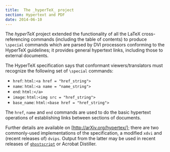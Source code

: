 ```yaml
---
title:  The _hyperTeX_ project
section: Hypertext and PDF
date: 2014-06-10
---
```


The _hyperTeX_ project extended the functionality of all the
LaTeX cross-referencing commands (including the table of contents)
to produce `\special` commands which are parsed by DVI processors
conforming to the HyperTeX guidelines;
it provides general hypertext links, including those
to external documents.

The HyperTeX specification says that conformant viewers/translators
must recognize the following set of `\special` commands:

- `href`: `html:<a href = "href_string">`
- `name`: `html:<a name = "name_string">`
- `end`: `html:</a>`
- `image`: `html:<img src = "href_string">`
- `base_name`: `html:<base href = "href_string">`

The `href`, `name` and `end` commands are used to do
the basic hypertext operations of establishing links between sections
of documents. 

Further details are available on [http://arXiv.org/hypertex/]; there
are two commonly-used implementations of the specification, a
modified `xdvi` and (recent releases of)
`dvips`. Output from the latter may be used in recent
releases of [`ghostscript`](http://www.ghostscript.com/)
or Acrobat Distiller.

